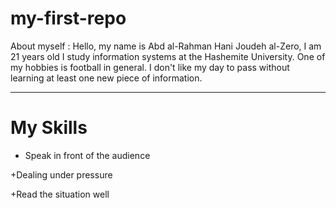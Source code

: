 # my-first-repo
About myself :
Hello, my name is Abd al-Rahman Hani Joudeh al-Zero, I am 21 years old
I study information systems at the Hashemite University. One of my hobbies is football in general. I don't like my day to pass without learning at least one new piece of information.
****
# My Skills
+ Speak in front of the audience

+Dealing under pressure

+Read the situation well

